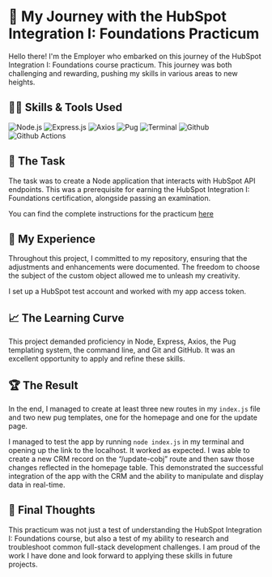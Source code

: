 # 🚀 My Journey with the HubSpot Integration I: Foundations Practicum

Hello there! I'm the Employer who embarked on this journey of the HubSpot Integration I: Foundations course practicum. This journey was both challenging and rewarding, pushing my skills in various areas to new heights.

## 👨‍💻 Skills & Tools Used

![Node.js](https://img.shields.io/badge/Node%20js-339933?style=for-the-badge&logo=nodedotjs&logoColor=white)
![Express.js](https://img.shields.io/badge/Express%20js-000000?style=for-the-badge&logo=express&logoColor=white)
![Axios](https://img.shields.io/badge/axios-671ddf?&style=for-the-badge&logo=axios&logoColor=white)
![Pug](https://img.shields.io/badge/Pug-E3C29B?style=for-the-badge&logo=pug&logoColor=black)
![Terminal](https://img.shields.io/badge/windows%20terminal-4D4D4D?style=for-the-badge&logo=windows%20terminal&logoColor=white)
![Github](https://img.shields.io/badge/GitHub-100000?style=for-the-badge&logo=github&logoColor=white)
![Github Actions](https://img.shields.io/badge/Github%20Actions-282a2e?style=for-the-badge&logo=githubactions&logoColor=367cfe)

## 🎯 The Task

The task was to create a Node application that interacts with HubSpot API endpoints. This was a prerequisite for earning the HubSpot Integration I: Foundations certification, alongside passing an examination.

You can find the complete instructions for the practicum [here](https://academy.hubspot.com/courses/integrating-with-hubspot-foundations)

## 📝 My Experience

Throughout this project, I committed to my repository, ensuring that the adjustments and enhancements were documented. The freedom to choose the subject of the custom object allowed me to unleash my creativity.

I set up a HubSpot test account and worked with my app access token.

## 📈 The Learning Curve

This project demanded proficiency in Node, Express, Axios, the Pug templating system, the command line, and Git and GitHub. It was an excellent opportunity to apply and refine these skills.

## 🏆 The Result

In the end, I managed to create at least three new routes in my `index.js` file and two new pug templates, one for the homepage and one for the update page.

I managed to test the app by running `node index.js` in my terminal and opening up the link to the localhost. It worked as expected. I was able to create a new CRM record on the “/update-cobj” route and then saw those changes reflected in the homepage table. This demonstrated the successful integration of the app with the CRM and the ability to manipulate and display data in real-time.

## 💭 Final Thoughts

This practicum was not just a test of understanding the HubSpot Integration I: Foundations course, but also a test of my ability to research and troubleshoot common full-stack development challenges. I am proud of the work I have done and look forward to applying these skills in future projects.

